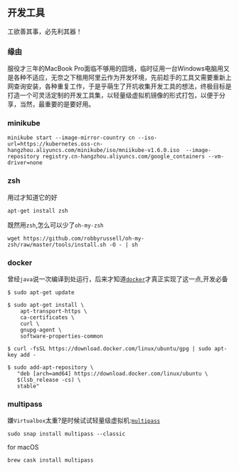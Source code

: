 ## 开发工具

工欲善其事，必先利其器！

### 缘由

服役才三年的MacBook Pro面临不够用的囧境，临时征用一台Windows电脑用又是各种不适应，无奈之下租用阿里云作为开发环境，先前趁手的工具又需要重新上网查询安装，各种重复工作，于是乎萌生了开坑收集开发工具的想法，终极目标是打造一个可灵活定制的开发工具集，以轻量级虚拟机镜像的形式打包，以便于分享，当然，最重要的是要好用。 

### minikube
```
minikube start --image-mirror-country cn --iso-url=https://kubernetes.oss-cn-hangzhou.aliyuncs.com/minikube/iso/mniikube-v1.6.0.iso  --image-repository registry.cn-hangzhou.aliyuncs.com/google_containers --vm-driver=none
```

### zsh
用过才知道它的好
```
apt-get install zsh
```
既然用`zsh`,怎么可以少了`oh-my-zsh`
```
wget https://github.com/robbyrussell/oh-my-zsh/raw/master/tools/install.sh -O - | sh
```

### docker
曾经`java`说一次编译到处运行，后来才知道[`docker`](https://docs.docker.com/install/linux/docker-ce/ubuntu/)才真正实现了这一点,开发必备
```
$ sudo apt-get update

$ sudo apt-get install \
    apt-transport-https \
    ca-certificates \
    curl \
    gnupg-agent \
    software-properties-common

$ curl -fsSL https://download.docker.com/linux/ubuntu/gpg | sudo apt-key add -

$ sudo add-apt-repository \
   "deb [arch=amd64] https://download.docker.com/linux/ubuntu \
   $(lsb_release -cs) \
   stable"
```

### multipass
嫌`Virtualbox`太重?是时候试试轻量级虚拟机:[`multipass`](https://github.com/canonical/multipass)
```
sudo snap install multipass --classic
```
for macOS
```
brew cask install multipass
```
